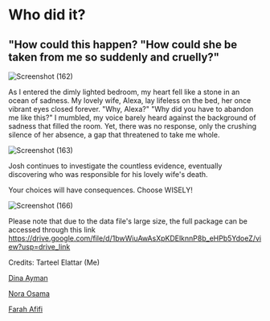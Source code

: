 # Who did it?

## "How could this happen? "How could she be taken from me so suddenly and cruelly?"
![Screenshot (162)](https://github.com/telattar/who-did-it/assets/110330655/fbcc3471-1e55-4e15-9917-deb430389c07)

As I entered the dimly lighted bedroom, my heart fell like a stone in an ocean of sadness. My lovely wife, Alexa, lay lifeless on the bed, her once vibrant eyes closed forever.
"Why, Alexa?" "Why did you have to abandon me like this?" I mumbled, my voice barely heard against the background of sadness that filled the room. Yet, there was no response, only the crushing silence of her absence, a gap that threatened to take me whole.

![Screenshot (163)](https://github.com/telattar/who-did-it/assets/110330655/ef433f55-90bf-4b17-8691-0f8840635239)

Josh continues to investigate the countless evidence, eventually discovering who was responsible for his lovely wife's death.

Your choices will have consequences. Choose WISELY!

![Screenshot (166)](https://github.com/telattar/who-did-it/assets/110330655/b63aa7bc-90c4-4fa3-aab7-a15975b1c48c)

Please note that due to the data file's large size, the full package can be accessed through this link https://drive.google.com/file/d/1bwWiuAwAsXpKDElknnP8b_eHPb5YdoeZ/view?usp=drive_link

Credits:
Tarteel Elattar (Me)

[Dina Ayman](https://github.com/DinaAymann)

[Nora Osama](https://github.com/NoraOsama)

[Farah Afifi](https://github.com/Farahafifii)
